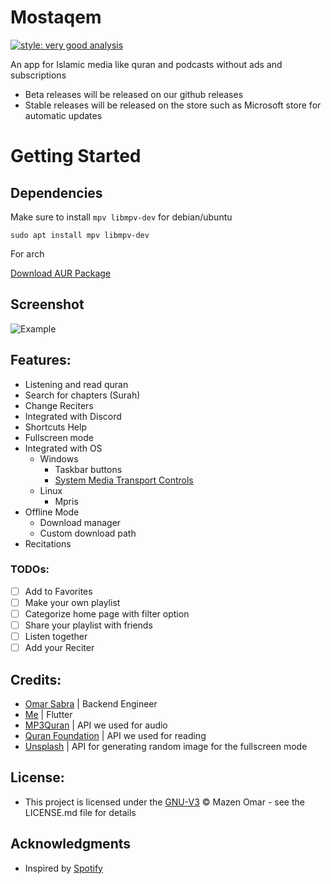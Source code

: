 # Mostaqem
[![style: very good analysis][badge]][badge_link]

 An app for Islamic media like quran and podcasts without ads and subscriptions

 * Beta releases will be released on our github releases
 * Stable releases will be released on the store such as Microsoft store for automatic updates

# Getting Started
## Dependencies

Make sure to install `mpv libmpv-dev` for debian/ubuntu
```
sudo apt install mpv libmpv-dev
```
For arch

[Download AUR Package](https://aur.archlinux.org/packages/mostaqem)

## Screenshot
![Example](demo/demo2.jpg)


## Features:
* Listening and read quran
* Search for chapters (Surah)
* Change Reciters
* Integrated with Discord
* Shortcuts Help
* Fullscreen mode
* Integrated with OS
    * Windows
        * Taskbar buttons
        * [System Media Transport Controls][SMTC]
    * Linux
        * Mpris
* Offline Mode
    * Download manager
    * Custom download path
* Recitations



### TODOs:
- [ ] Add to Favorites
- [ ] Make your own playlist
- [ ] Categorize home page with filter option
- [ ] Share your playlist with friends
- [ ] Listen together
- [ ] Add your Reciter

## Credits:
- [Omar Sabra](https://github.com/the-sabra) | Backend Engineer
- [Me](https://github.com/mezopeeta) | Flutter
- [MP3Quran](https://mp3quran.net/ar/api) | API we used for audio
- [Quran Foundation](https://api-docs.quran.com/docs/category/quran.com-api) | API we used for reading
- [Unsplash](https://unsplash.com/developers) | API for generating random image for the fullscreen mode

## License:
- This project is licensed under the [GNU-V3](LICENSE) © Mazen Omar - see the LICENSE.md file for details

## Acknowledgments
- Inspired by [Spotify](https://open.spotify.com/)

<!-- end:excluded_rules_table -->
[badge]: https://img.shields.io/badge/style-very_good_analysis-B22C89.svg
[badge_link]: https://pub.dev/packages/very_good_analysis
[SMTC]: https://learn.microsoft.com/en-us/windows/uwp/audio-video-camera/system-media-transport-controls
